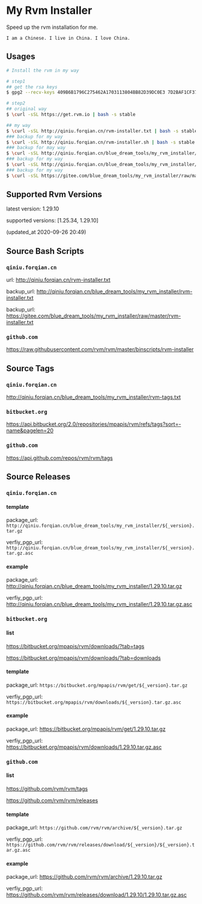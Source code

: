 # My Rvm Installer

Speed up the rvm installation for me.

`I am a Chinese. I live in China. I love China.`

## Usages

```bash
# Install the rvm in my way

# step1
## get the rsa keys
$ gpg2 --recv-keys 409B6B1796C275462A1703113804BB82D39DC0E3 7D2BAF1CF37B13E2069D6956105BD0E739499BDB

# step2
## original way
$ \curl -sSL https://get.rvm.io | bash -s stable

## my way
$ \curl -sSL http://qiniu.forqian.cn/rvm-installer.txt | bash -s stable
### backup for my way
$ \curl -sSL http://qiniu.forqian.cn/rvm-installer.sh | bash -s stable
### backup for may way
$ \curl -sSL http://qiniu.forqian.cn/blue_dream_tools/my_rvm_installer/rvm-installer.txt | bash -s stable
### backup for my way
$ \curl -sSL http://qiniu.forqian.cn/blue_dream_tools/my_rvm_installer/rvm-installer.sh | bash -s stable
### backup for my way
$ \curl -sSL https://gitee.com/blue_dream_tools/my_rvm_installer/raw/master/rvm-installer.txt | bash -s stable
```

## Supported Rvm Versions

latest version: 1.29.10

supported versions: [1.25.34, 1.29.10]

(updated_at 2020-09-26 20:49)

## Source Bash Scripts

### `qiniu.forqian.cn`

url: http://qiniu.forqian.cn/rvm-installer.txt

backup_url: http://qiniu.forqian.cn/blue_dream_tools/my_rvm_installer/rvm-installer.txt

backup_url: https://gitee.com/blue_dream_tools/my_rvm_installer/raw/master/rvm-installer.txt

### `github.com`

https://raw.githubusercontent.com/rvm/rvm/master/binscripts/rvm-installer

## Source Tags

### `qiniu.forqian.cn`

http://qiniu.forqian.cn/blue_dream_tools/my_rvm_installer/rvm-tags.txt

### `bitbucket.org`

https://api.bitbucket.org/2.0/repositories/mpapis/rvm/refs/tags?sort=-name&pagelen=20

### `github.com`

https://api.github.com/repos/rvm/rvm/tags

## Source Releases

### `qiniu.forqian.cn`

#### template

package_url: `http://qiniu.forqian.cn/blue_dream_tools/my_rvm_installer/${_version}.tar.gz`

verfiy_pgp_url: `http://qiniu.forqian.cn/blue_dream_tools/my_rvm_installer/${_version}.tar.gz.asc`

#### example

package_url: http://qiniu.forqian.cn/blue_dream_tools/my_rvm_installer/1.29.10.tar.gz

verfiy_pgp_url: http://qiniu.forqian.cn/blue_dream_tools/my_rvm_installer/1.29.10.tar.gz.asc

### `bitbucket.org`

#### list
https://bitbucket.org/mpapis/rvm/downloads/?tab=tags

https://bitbucket.org/mpapis/rvm/downloads/?tab=downloads

#### template

package_url: `https://bitbucket.org/mpapis/rvm/get/${_version}.tar.gz`

verfiy_pgp_url: `https://bitbucket.org/mpapis/rvm/downloads/${_version}.tar.gz.asc`

#### example

package_url: https://bitbucket.org/mpapis/rvm/get/1.29.10.tar.gz

verfiy_pgp_url: https://bitbucket.org/mpapis/rvm/downloads/1.29.10.tar.gz.asc

### `github.com`

#### list
https://github.com/rvm/rvm/tags

https://github.com/rvm/rvm/releases

#### template

package_url: `https://github.com/rvm/rvm/archive/${_version}.tar.gz`

verfiy_pgp_url: `https://github.com/rvm/rvm/releases/download/${_version}/${_version}.tar.gz.asc`

#### example

package_url: https://github.com/rvm/rvm/archive/1.29.10.tar.gz

verfiy_pgp_url: https://github.com/rvm/rvm/releases/download/1.29.10/1.29.10.tar.gz.asc

